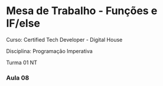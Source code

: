 <h1>Mesa de Trabalho - Funções e IF/else</h1>

<p>Curso: Certified Tech Developer - Digital House</p>
<p>Disciplina: Programação Imperativa</p>
<p>Turma 01 NT</p>
<h3>Aula 08</h3>


